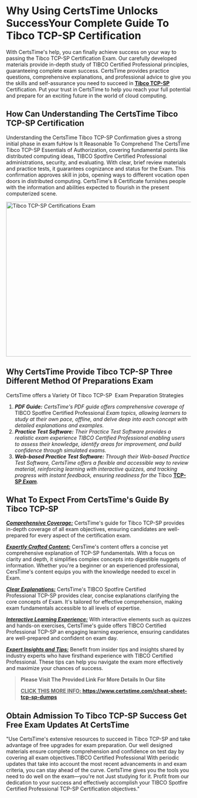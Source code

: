 <h1><meta name="generator" content="quillbot-pphr" /><strong>Why Using CertsTime Unlocks SuccessYour Complete Guide To Tibco TCP-SP Certification</strong></h1>

<p><meta name="generator" content="quillbot-pphr" />With CertsTime's help, you can finally achieve success on your way to passing the Tibco TCP-SP Certification Exam. Our carefully developed materials provide in-depth study of TIBCO Certified Professional principles, guaranteeing complete exam success. CertsTime provides practice questions, comprehensive explanations, and professional advice to give you the skills and self-assurance you need to succeed in <strong><a href="https://www.certstime.com/cheat-sheet-tibco-dumps">Tibco TCP-SP</a></strong>  Certification. Put your trust in CertsTime to help you reach your full potential and prepare for an exciting future in the world of cloud computing.</p>

<h2><strong>How Can Understanding The CertsTime Tibco TCP-SP Certification</strong></h2>

<p>Understanding the CertsTime Tibco TCP-SP Confirmation gives a strong initial phase in exam fuHow Is It Reasonable To Comprehend The CertsTime Tibco TCP-SP Essentials of Authorization, covering fundamental points like distributed computing ideas, TIBCO Spotfire Certified Professional administrations, security, and evaluating. With clear, brief review materials and practice tests, it guarantees cognizance and status for the Exam. This confirmation approves skill in jobs, opening ways to different vocation open doors in distributed computing. CertsTime's 8 Certificate furnishes people with the information and abilities expected to flourish in the present computerized scene.</p>

<p><a href="https://i.imgur.com/6HV165W.jpeg"><img alt="Tibco TCP-SP Certifications Exam" src="https://i.imgur.com/6HV165W.jpeg" style="width: 750px; height: 422px;" /></a></p>

<h2><strong>Why CertsTime Provide Tibco TCP-SP Three Different Method Of Preparations Exam</strong></h2>

<p>CertsTime offers a Variety Of Tibco TCP-SP  Exam Preparation Strategies</p>

<ol>
	<li><em><strong>PDF Guide:</strong> CertsTime's PDF guide offers comprehensive coverage of </em>TIBCO Spotfire Certified Professional<em> Exam topics, allowing learners to study at their own pace, offline, and delve deep into each concept with detailed explanations and examples.</em></li>
	<li><em><strong>Practice Test Software:</strong> Their Practice Test Software provides a realistic exam experience TIBCO Certified Professional enabling users to assess their knowledge, identify areas for improvement, and build confidence through simulated exams.</em></li>
	<li><em><strong>Web-based Practice Test Software:</strong> Through their Web-based Practice Test Software, CertsTime offers a flexible and accessible way to review material, reinforcing learning with interactive quizzes, and tracking progress with instant feedback, ensuring readiness for the </em>Tibco <strong><a href="https://www.certstime.com/questions/tibco/tcp-sp-exam">TCP-SP</a></strong><em><strong><a href="https://www.certstime.com/questions/tibco/tcp-sp-exam"> Exam</a></strong>.</em></li>
</ol>

<h2><strong>What To Expect From CertsTime's Guide By Tibco TCP-SP</strong></h2>

<p><u><em><strong>Comprehensive Coverage:</strong></em></u> CertsTime's guide for Tibco TCP-SP provides in-depth coverage of all exam objectives, ensuring candidates are well-prepared for every aspect of the certification exam. </p>

<p><u><em><strong>Expertly Crafted Content:</strong></em></u> CersTime's content offers a concise yet comprehensive explanation of TCP-SP fundamentals. With a focus on clarity and depth, it simplifies complex concepts into digestible nuggets of information. Whether you're a beginner or an experienced professional, CersTime's content equips you with the knowledge needed to excel in Exam. </p>

<p><em><u><strong>Clear Explanations:</strong></u></em> CertsTime's TIBCO Spotfire Certified Professional TCP-SP provides clear, concise explanations clarifying the core concepts of Exam. It's tailored for effective comprehension, making exam fundamentals accessible to all levels of expertise.</p>

<p><u><em><strong>Interactive Learning Experience:</strong></em></u> With interactive elements such as quizzes and hands-on exercises, CertsTime's guide offers TIBCO Certified Professional TCP-SP an engaging learning experience, ensuring candidates are well-prepared and confident on exam day.</p>

<p><u><em><strong>Expert Insights and Tips:</strong></em></u> Benefit from insider tips and insights shared by industry experts who have firsthand experience with TIBCO Certified Professional. These tips can help you navigate the exam more effectively and maximize your chances of success.</p>

<blockquote>
<p><meta name="generator" content="quillbot-pphr" /><strong>Please Visit The Provided Link For More Details In Our Site</strong></p>

<p><b><u>CLICK THIS MORE INFO: </u><a href="https://www.certstime.com/cheat-sheet-tcp-sp-dumps">https://www.certstime.com/cheat-sheet-tcp-sp-dumps</a></b></p>
</blockquote>

<h2><meta name="generator" content="quillbot-pphr" /><meta name="generator" content="quillbot-pphr" /><strong>Obtain Admission To Tibco TCP-SP Success Get Free Exam Updates At CertsTime</strong></h2>

<p><meta name="generator" content="quillbot-pphr" />"Use CertsTime's extensive resources to succeed in Tibco TCP-SP and take advantage of free upgrades for exam preparation. Our well designed materials ensure complete comprehension and confidence on test day by covering all exam objectives.TIBCO Certified Professional With periodic updates that take into account the most recent advancements in and exam criteria, you can stay ahead of the curve. CertsTime gives you the tools you need to do well on the exam—you're not <meta name="generator" content="quillbot-pphr" />Just studying for it. Profit from our dedication to your success and effectively accomplish your TIBCO Spotfire Certified Professional TCP-SP Certification objectives."</p>
